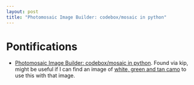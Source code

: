 ```yaml
---
layout: post
title: "Photomosaic Image Builder: codebox/mosaic in python"
---
```

# Pontifications

* [Photomosaic Image Builder: codebox/mosaic in python](https://github.com/codebox/mosaic). Found via kip, might be useful if I can find an image  of [white, green and tan camo](http://rolandtanglao.com/2019/01/28/p1-green-tan-white-camoflage-from-vancouver-flickr-pictures/) to use this with that image.
